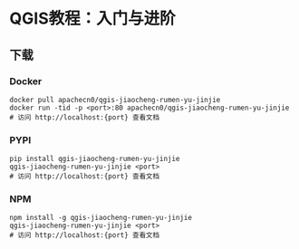 # QGIS教程：入门与进阶

## 下载

### Docker

```
docker pull apachecn0/qgis-jiaocheng-rumen-yu-jinjie
docker run -tid -p <port>:80 apachecn0/qgis-jiaocheng-rumen-yu-jinjie
# 访问 http://localhost:{port} 查看文档
```

### PYPI

```
pip install qgis-jiaocheng-rumen-yu-jinjie
qgis-jiaocheng-rumen-yu-jinjie <port>
# 访问 http://localhost:{port} 查看文档
```

### NPM

```
npm install -g qgis-jiaocheng-rumen-yu-jinjie
qgis-jiaocheng-rumen-yu-jinjie <port>
# 访问 http://localhost:{port} 查看文档
```